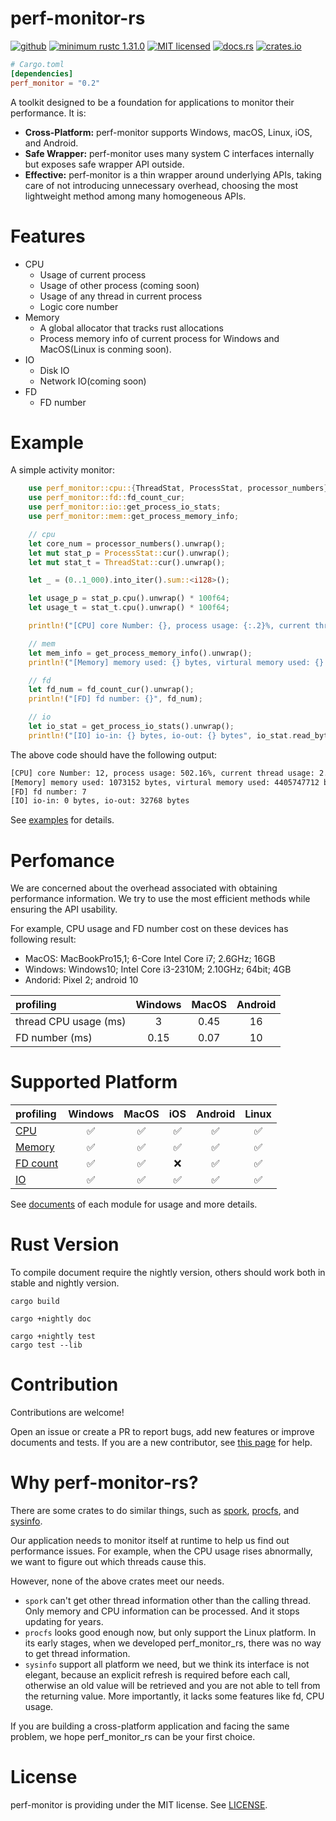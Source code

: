 # perf-monitor-rs

[![github](https://img.shields.io/badge/GitHub-perf_monitor_rs-9b88bb?logo=github)](https://github.com/larksuite/perf-monitor-rs)
[![minimum rustc 1.31.0](https://img.shields.io/badge/Minimum%20rustc-1.31.0-c18170?logo=rust)](https://blog.rust-lang.org/2018/12/06/Rust-1.31-and-rust-2018.html)
[![MIT licensed](https://img.shields.io/badge/license-MIT-blue.svg)](./LICENSE)
[![docs.rs](https://docs.rs/perf_monitor/badge.svg)](https://docs.rs/perf_monitor)
[![crates.io](https://img.shields.io/crates/v/perf_monitor.svg)](https://crates.io/crates/perf_monitor)

```toml
# Cargo.toml
[dependencies]
perf_monitor = "0.2"
```

A toolkit designed to be a foundation for applications to monitor their performance. It is:
- **Cross-Platform:** perf-monitor supports Windows, macOS, Linux, iOS, and Android.
- **Safe Wrapper:** perf-monitor uses many system C interfaces internally but exposes safe wrapper API outside. 
- **Effective:** perf-monitor is a thin wrapper around underlying APIs, taking care of not introducing unnecessary overhead, choosing the most lightweight method among many homogeneous APIs.

# Features
- CPU
    - Usage of current process
    - Usage of other process (coming soon)
    - Usage of any thread in current process
    - Logic core number
- Memory
    - A global allocator that tracks rust allocations
    - Process memory info of current process for Windows and MacOS(Linux is conming soon).
- IO
    - Disk IO
    - Network IO(coming soon)
- FD
    - FD number

# Example
A simple activity monitor:

```rust
    use perf_monitor::cpu::{ThreadStat, ProcessStat, processor_numbers};
    use perf_monitor::fd::fd_count_cur;
    use perf_monitor::io::get_process_io_stats;
    use perf_monitor::mem::get_process_memory_info;

    // cpu
    let core_num = processor_numbers().unwrap();
    let mut stat_p = ProcessStat::cur().unwrap();
    let mut stat_t = ThreadStat::cur().unwrap();

    let _ = (0..1_000).into_iter().sum::<i128>();

    let usage_p = stat_p.cpu().unwrap() * 100f64;
    let usage_t = stat_t.cpu().unwrap() * 100f64;

    println!("[CPU] core Number: {}, process usage: {:.2}%, current thread usage: {:.2}%", core_num, usage_p, usage_t);

    // mem
    let mem_info = get_process_memory_info().unwrap();
    println!("[Memory] memory used: {} bytes, virtural memory used: {} bytes ", mem_info.resident_set_size, mem_info.virtual_memory_size);

    // fd
    let fd_num = fd_count_cur().unwrap();
    println!("[FD] fd number: {}", fd_num);

    // io
    let io_stat = get_process_io_stats().unwrap();   
    println!("[IO] io-in: {} bytes, io-out: {} bytes", io_stat.read_bytes, io_stat.write_bytes);
```

The above code should have the following output:
```txt
[CPU] core Number: 12, process usage: 502.16%, current thread usage: 2.91%
[Memory] memory used: 1073152 bytes, virtural memory used: 4405747712 bytes 
[FD] fd number: 7
[IO] io-in: 0 bytes, io-out: 32768 bytes
```

See [examples](./examples/activity_monitor.rs) for details. 

# Perfomance
We are concerned about the overhead associated with obtaining performance information. We try to use the most efficient methods while ensuring the API usability.

For example, CPU usage and FD number cost on these devices has following result:
- MacOS: MacBookPro15,1; 6-Core Intel Core i7; 2.6GHz; 16GB
- Windows: Windows10; Intel Core i3-2310M; 2.10GHz; 64bit; 4GB
- Andorid: Pixel 2; android 10

| profiling | Windows | MacOS | Android |
| :--- | :---: | :---: | :---: | 
| thread CPU usage (ms) | 3 | 0.45 | 16 |
| FD number (ms) | 0.15 | 0.07 | 10 |

# Supported Platform

| profiling | Windows | MacOS | iOS | Android | Linux |
| :--- | :---: | :---: | :---: | :---: | :---: |
| [CPU](https://docs.rs/perf_monitor/cpu/index.html) | ✅ | ✅ |✅ |✅ |✅ |
| [Memory](https://docs.rs/perf_monitor/mem/index.html) | ✅ |✅ |✅ |✅ |✅ |
| [FD count](https://docs.rs/perf_monitor/fd/index.html) | ✅ |✅ |❌ |✅ |✅ |
| [IO](https://docs.rs/perf_monitor/io/index.html) | ✅ |✅ |✅ |✅ |✅ 

See [documents](https://docs.rs/perf_monitor/) of each module for usage and more details.

# Rust Version

To compile document require the nightly version, others should work both in stable and nightly version.


```shell
cargo build

cargo +nightly doc 

cargo +nightly test
cargo test --lib
```

# Contribution

Contributions are welcome!

Open an issue or create a PR to report bugs, add new features or improve documents and tests.
If you are a new contributor, see [this page](https://github.com/firstcontributions/first-contributions) for help.


# Why perf-monitor-rs?

There are some crates to do similar things, such as [spork](https://github.com/azuqua/spork.rs), [procfs](https://github.com/eminence/procfs), and [sysinfo](https://github.com/GuillaumeGomez/sysinfo). 

Our application needs to monitor itself at runtime to help us find out performance issues. For example, when the CPU usage rises abnormally, we want to figure out which threads cause this. 

However, none of the above crates meet our needs. 

* `spork` can't get other thread information other than the calling thread. Only memory and CPU information can be processed. And it stops updating for years.
* `procfs` looks good enough now, but only support the Linux platform. In its early stages, when we developed perf_monitor_rs, there was no way to get thread information.
* `sysinfo` support all platform we need, but we think its interface is not elegant, because an explicit refresh is required before each call, otherwise an old value will be retrieved and you are not able to tell from the returning value. More importantly, it lacks some features like fd, CPU usage. 

If you are building a cross-platform application and facing the same problem, we hope perf_monitor_rs can be your first choice. 

# License
perf-monitor is providing under the MIT license. See [LICENSE](./LICENSE).
